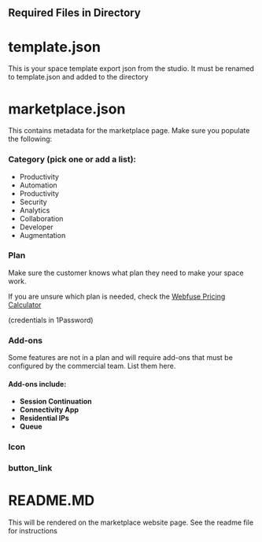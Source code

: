 ## Required Files in Directory

# template.json
  This is your space template export json from the studio. It must be renamed to template.json and added to the directory

# marketplace.json
  This contains metadata for the marketplace page. Make sure you populate the following:

### Category (pick one or add a list):

- Productivity  
- Automation  
- Productivity  
- Security  
- Analytics  
- Collaboration  
- Developer  
- Augmentation

### Plan

Make sure the customer knows what plan they need to make your space work.

If you are unsure which plan is needed, check the [Webfuse Pricing Calculator](https://webfuse-pricing-calculator-d009690c43b9.herokuapp.com/)  

(credentials in 1Password)

### Add-ons

Some features are not in a plan and will require add-ons that must be configured by the commercial team. List them here.

#### Add-ons include:  
- **Session Continuation**  
- **Connectivity App**  
- **Residential IPs**  
- **Queue**

### Icon

### button_link

# README.MD  
  This will be rendered on the marketplace website page. See the readme file for instructions
